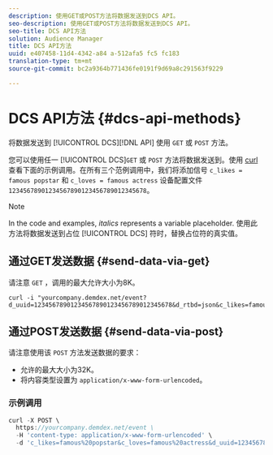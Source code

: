 ```yaml
---
description: 使用GET或POST方法将数据发送到DCS API。
seo-description: 使用GET或POST方法将数据发送到DCS API。
seo-title: DCS API方法
solution: Audience Manager
title: DCS API方法
uuid: e407458-11d4-4342-a84 a-512afa5 fc5 fc183
translation-type: tm+mt
source-git-commit: bc2a9364b771436fe0191f9d69a8c291563f9229

---
```



# DCS API方法 {#dcs-api-methods}

将数据发送到 [!UICONTROL DCS][!DNL API] 使用 `GET` 或 `POST` 方法。

您可以使用任一 [!UICONTROL DCS]`GET` 或 `POST` 方法将数据发送到。使用 [curl](https://curl.haxx.se/)查看下面的示例调用。在所有三个范例调用中，我们将添加信号 `c_likes = famous popstar` 和 `c_loves = famous actress` 设备配置文件 `12345678901234567890123456789012345678`。

>[!NOTE]
>
>In the code and examples, *italics* represents a variable placeholder. 使用此方法将数据发送到占位 [!UICONTROL DCS] 符时，替换占位符的真实值。

## 通过GET发送数据 {#send-data-via-get}

请注意 `GET` ，调用的最大允许大小为8K。

```
curl -i "yourcompany.demdex.net/event?d_uuid=12345678901234567890123456789012345678&d_rtbd=json&c_likes=famous%20popstar&c_loves=famous%20actress"
```

## 通过POST发送数据 {#send-data-via-post}

请注意使用该 `POST` 方法发送数据的要求：

* 允许的最大大小为32K。
* 将内容类型设置为 `application/x-www-form-urlencoded`。

### 示例调用

```js
curl -X POST \
  https://yourcompany.demdex.net/event \
  -H 'content-type: application/x-www-form-urlencoded' \
  -d 'c_likes=famous%20popstar&c_loves=famous%20actress&d_uuid=12345678901234567890123456789012345678'
```
